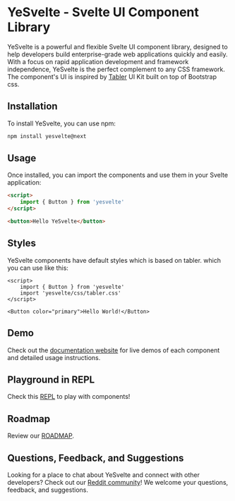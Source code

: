 # YeSvelte - Svelte UI Component Library

YeSvelte is a powerful and flexible Svelte UI component library, designed to help developers build enterprise-grade web applications quickly and easily. With a focus on rapid application development and framework independence, YeSvelte is the perfect complement to any CSS framework. The component's UI is inspired by [Tabler](https://tabler.github.io/) UI Kit built on top of Bootstrap css.

## Installation

To install YeSvelte, you can use npm:

```bash
npm install yesvelte@next
```

## Usage

Once installed, you can import the components and use them in your Svelte application:

```html
<script>
	import { Button } from 'yesvelte'
</script>

<button>Hello YeSvelte</button>
```

## Styles

YeSvelte components have default styles which is based on tabler. which you can use like this:

```svelte
<script>
	import { Button } from 'yesvelte'
	import 'yesvelte/css/tabler.css'
</script>

<Button color="primary">Hello World!</Button>
```

## Demo

Check out the [documentation website](https://www.yesvelte.com) for live demos of each component and detailed usage instructions.

## Playground in REPL

Check this [REPL](https://svelte.dev/repl/a26156e5cb1143d0bed393b2d1d3e754?version=3.55.1) to play with components!

## Roadmap

Review our [ROADMAP](https://github.com/yesvelte/yesvelte/blob/dev/ROADMAP.md/).

## Questions, Feedback, and Suggestions

Looking for a place to chat about YeSvelte and connect with other developers? Check out our [Reddit community](https://www.reddit.com/r/yesvelte/)! We welcome your questions, feedback, and suggestions.
